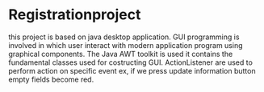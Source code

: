 # Registrationproject
 this project is based on java desktop application. GUI programming is involved in which user interact with modern application program using graphical components.
 The Java AWT toolkit is used it contains the fundamental classes used for costructing GUI.
 ActionListener are used to perform action on specific event ex, if we press update information button empty fields become red.
